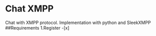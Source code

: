 # Chat XMPP
Chat with XMPP protocol. Implementation with python and SleekXMPP
##Requirements
1.Register -[x] 
